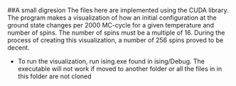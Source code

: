 ##A small digresion
The files here are implemented using the CUDA library.
The program makes a visualization of how an initial configuration at the ground state
changes per 2000 MC-cycle for a given temperature and number of spins.
The number of spins must be a multiple of 16. During the process of creating this visualization, a number of 256 spins
proved to be decent.

* To run the visualization, run ising.exe found in ising/Debug.
  The executable will not work if moved to another folder or all the files in in this folder are not cloned
